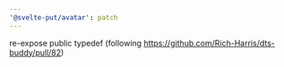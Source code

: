 ```yaml
---
'@svelte-put/avatar': patch
---
```


re-expose public typedef (following https://github.com/Rich-Harris/dts-buddy/pull/82)
